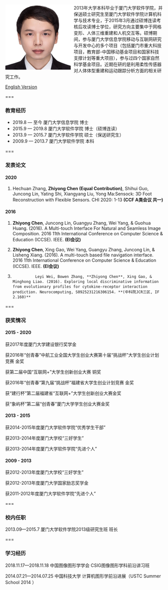 <img src="assets/czy_head.jpg" alt="czy_head" style="zoom:30%;float:left;" />2013年大学本科毕业于厦门大学软件学院，并保送硕士研究生至厦门大学软件学院计算机科学与技术专业，于2015年3月通过硕博连读考核后攻读博士学位，研究方向主要集中于网格变形、人体三维重建和人机交互等。硕博期间，参与厦门大学信息学院移动与互联网研究与开发中心的多个项目（包括厦门市重大科技项目，教育部-中国移动基金项目和国家科技支撑计划等重大项目），参与过四个国家自然科学基金项目。近期在研的是利用柔性传感器对人体体型重建和运动跟踪分析方面的相关研究工作。

[English Version](./en.md)

===

### 教育经历

* 2019.8 — 至今	    厦门大学信息学院             博士
* 2015.9 — 2019.8	厦门大学软件学院             博士（硕博连读）
* 2013.9 — 2015.7	厦门大学软件学院             硕士（保送研究生）
* 2009.9 — 2013.7	厦门大学软件学院             本科

===

### 发表论文

#### 2020

1. Hechuan Zhang, **Zhiyong Chen (Equal Contribution)**, Shihui Guo, Juncong Lin, Yating Shi, Xiangyang Liu, Yong Ma:Sensock: 3D Foot Reconstruction with Flexible Sensors. CHI 2020: 1-13 **(CCF A类会议 共一)**


#### 2016

1. **Zhiyong Chen**, Juncong Lin, Guangyu Zhang, Wei Yang, & Guohua Huang. (2016). A Multi-touch Interface For Natural and Seamless Image Composition. 2016 11th International Conference on Computer Science & Education (ICCSE). IEEE. **(EI会议)**

1. **Zhiyong Chen**, Xing Gao, Wei Yang, Guangyu Zhang, Juncong Lin, & Lisheng Xiang. (2016). A multi-touch based file navigation interface. 2016 11th International Conference on Computer Science & Education (ICCSE). IEEE. **(EI会议)**

1.               Leyi Wei, Bowen Zhang, **Zhiyong Chen**, Xing Gao, & Minghong Liao. (2016). Exploring local discriminative information from evolutionary profiles for cytokine-receptor interaction prediction. Neurocomputing, S0925231216306154. **(中科院JCR三区, IF 2.160)**
                 

===

### 获奖情况

#### 2015 - 2020

获2017年度厦门大学建设银行奖学金

获2016年“创青春”中航工业全国大学生创业大赛第十届“挑战杯”大学生创业计划竞赛 金奖

获第二届中国“互联网+”大学生创新创业大赛 铜奖

获2016年“创青春”第九届“挑战杯”福建省大学生创业计划竞赛 金奖

获“建行杯”第二届福建省“互联网+”大学生创新创业大赛金奖

获“象屿杯”第二届“创青春”厦门大学学生创业大赛金奖

#### 2013 - 2015

获2014-2015年度厦门大学软件学院“优秀学生干部”

获2013-2014年度厦门大学校“三好学生”

获2013-2014年度厦门大学软件学院“先进个人”

#### 2009 - 2013

获2012-2013年度厦门大学校“三好学生”

获2012-2013年度厦门大学国家励志奖学金

获2011-2012年度厦门大学软件学院“先进个人”

===

### 校内任职

2013.09—2015.7	厦门大学软件学院2013级研究生班 班长

===

### 学习经历

2018.11.17—2018.11.18	中国图像图形学学会   CSIG图像图形学科前沿讲习班

2014.07.21—2014.07.25	中国科技大学               计算机图形学前沿进展（USTC Summer School 2014 ）

